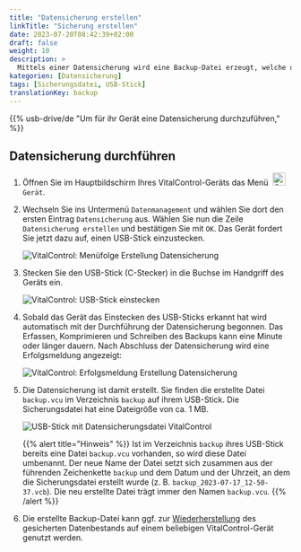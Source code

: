 ```yaml
---
title: "Datensicherung erstellen"
linkTitle: "Sicherung erstellen"
date: 2023-07-20T08:42:39+02:00
draft: false
weight: 10
description: >
  Mittels einer Datensicherung wird eine Backup-Datei erzeugt, welche den gesamten Datenbestand des VitalControl-Geräts enthält.
kategorien: [Datensicherung]
tags: [Sicherungsdatei, USB-Stick]
translationKey: backup
---
```

{{% usb-drive/de "Um für ihr Gerät eine Datensicherung durchzuführen," %}}

## Datensicherung durchführen

1. Öffnen Sie im Hauptbildschirm Ihres VitalControl-Geräts das Menü &nbsp;<img src="/icons/device.svg" width="23" align="bottom" alt="Gerät" /> `Gerät`.

2. Wechseln Sie ins Untermenü `Datenmanagement` und wählen Sie dort den ersten Eintrag `Datensicherung` aus. Wählen Sie nun die Zeile `Datensicherung erstellen` und bestätigen Sie mit `OK`. Das Gerät fordert Sie jetzt dazu auf, einen USB-Stick einzustecken.

   ![VitalControl: Menüfolge Erstellung Datensicherung](../images/backup.png "Datensicherung aufrufen")

3. Stecken Sie den USB-Stick (C-Stecker) in die Buchse im Handgriff des Geräts ein.

   ![VitalControl: USB-Stick einstecken](/images/firmware/update/plug-in-dual-usb-stick.svg "USB-Stick einstecken")

4. Sobald das Gerät das Einstecken des USB-Sticks erkannt hat wird automatisch mit der Durchführung der Datensicherung begonnen. Das Erfassen, Komprimieren und Schreiben des Backups kann eine Minute oder länger dauern. Nach Abschluss der Datensicherung wird eine Erfolgsmeldung angezeigt:

   ![VitalControl: Erfolgsmeldung Erstellung Datensicherung](../images/backup-done.png "Datensicherung abgeschlossen")

5. Die Datensicherung ist damit erstellt. Sie finden die erstellte Datei `backup.vcu` im Verzeichnis `backup` auf ihrem USB-Stick. Die Sicherungsdatei hat eine Dateigröße von ca. 1 MB.

   ![USB-Stick mit Datensicherungsdatei VitalControl](../images/backup-datei.png "Sicherungsdatei auf USB-Stick")

   {{% alert title="Hinweis" %}}
  Ist im Verzeichnis `backup` ihres USB-Stick bereits eine Datei `backup.vcu` vorhanden, so wird diese Datei umbenannt. Der neue Name der Datei setzt sich zusammen aus der führenden Zeichenkette `backup` und dem Datum und der Uhrzeit, an dem die Sicherungsdatei erstellt wurde (z. B. `backup_2023-07-17_12-50-37.vcb`). Die neu erstellte Datei trägt immer den Namen `backup.vcu`.
   {{% /alert %}}

6. Die erstellte Backup-Datei kann ggf. zur [Wiederherstellung](../restore) des gesicherten Datenbestands auf einem beliebigen VitalControl-Gerät genutzt werden.
